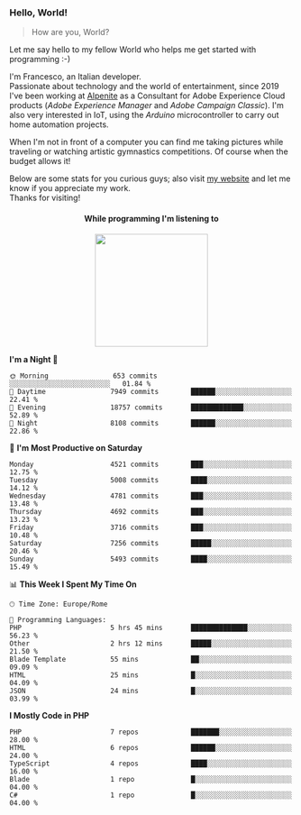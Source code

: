 ### Hello, World!

> How are you, World?

Let me say hello to my fellow World who helps me get started with programming :-)

I'm Francesco, an Italian developer.  
Passionate about technology and the world of entertainment, since 2019 I've been working at [Alpenite](https://www.alpenite.com) as a Consultant for Adobe Experience Cloud products (*Adobe Experience Manager* and *Adobe Campaign Classic*). I'm also very interested in IoT, using the *Arduino* microcontroller to carry out home automation projects.

When I'm not in front of a computer you can find me taking pictures while traveling or watching artistic gymnastics competitions. Of course when the budget allows it!

Below are some stats for you curious guys; also visit [my website](https://www.francescorega.eu) and let me know if you appreciate my work.  
Thanks for visiting!

<div align="center">
  <h4>While programming I'm listening to</h4>
  <a href="https://apps.francescorega.eu/now-playing/11147232609" target="_blank"><img src="https://apps.francescorega.eu/now-playing/11147232609" width="200"></a>
</div>

<!--START_SECTION:waka-->
**I'm a Night 🦉** 

```text
🌞 Morning                653 commits         ░░░░░░░░░░░░░░░░░░░░░░░░░   01.84 % 
🌆 Daytime                7949 commits        ██████░░░░░░░░░░░░░░░░░░░   22.41 % 
🌃 Evening                18757 commits       █████████████░░░░░░░░░░░░   52.89 % 
🌙 Night                  8108 commits        ██████░░░░░░░░░░░░░░░░░░░   22.86 % 
```
📅 **I'm Most Productive on Saturday** 

```text
Monday                   4521 commits        ███░░░░░░░░░░░░░░░░░░░░░░   12.75 % 
Tuesday                  5008 commits        ████░░░░░░░░░░░░░░░░░░░░░   14.12 % 
Wednesday                4781 commits        ███░░░░░░░░░░░░░░░░░░░░░░   13.48 % 
Thursday                 4692 commits        ███░░░░░░░░░░░░░░░░░░░░░░   13.23 % 
Friday                   3716 commits        ███░░░░░░░░░░░░░░░░░░░░░░   10.48 % 
Saturday                 7256 commits        █████░░░░░░░░░░░░░░░░░░░░   20.46 % 
Sunday                   5493 commits        ████░░░░░░░░░░░░░░░░░░░░░   15.49 % 
```


📊 **This Week I Spent My Time On** 

```text
🕑︎ Time Zone: Europe/Rome

💬 Programming Languages: 
PHP                      5 hrs 45 mins       ██████████████░░░░░░░░░░░   56.23 % 
Other                    2 hrs 12 mins       █████░░░░░░░░░░░░░░░░░░░░   21.50 % 
Blade Template           55 mins             ██░░░░░░░░░░░░░░░░░░░░░░░   09.09 % 
HTML                     25 mins             █░░░░░░░░░░░░░░░░░░░░░░░░   04.09 % 
JSON                     24 mins             █░░░░░░░░░░░░░░░░░░░░░░░░   03.99 % 
```

**I Mostly Code in PHP** 

```text
PHP                      7 repos             ███████░░░░░░░░░░░░░░░░░░   28.00 % 
HTML                     6 repos             ██████░░░░░░░░░░░░░░░░░░░   24.00 % 
TypeScript               4 repos             ████░░░░░░░░░░░░░░░░░░░░░   16.00 % 
Blade                    1 repo              █░░░░░░░░░░░░░░░░░░░░░░░░   04.00 % 
C#                       1 repo              █░░░░░░░░░░░░░░░░░░░░░░░░   04.00 % 
```




<!--END_SECTION:waka-->
